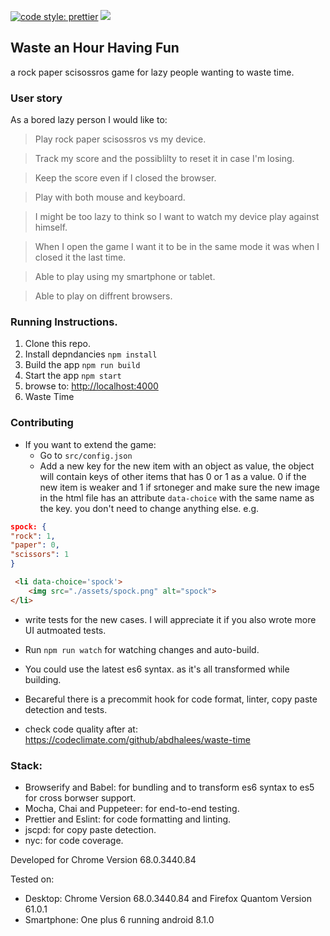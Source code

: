 [![code style: prettier](https://img.shields.io/badge/code_style-prettier-ff69b4.svg?style=flat-square)](https://github.com/prettier/prettier)
<a href="https://codeclimate.com/github/abdhalees/waste-time/maintainability"><img src="https://api.codeclimate.com/v1/badges/c8235dbd2e655d08c420/maintainability" /></a>


## Waste an Hour Having Fun

a rock paper scisossros game for lazy people wanting to waste time.

### User story

As a bored lazy person I would like to:

> Play rock paper scisossros vs my device.

> Track my score and the possiblilty to reset it in case I'm losing.

> Keep the score even if I closed the browser.

> Play with both mouse and keyboard.

> I might be too lazy to think so I want to watch my device play against himself.

> When I open the game I want it to be in the same mode it was when I closed it the last time.

> Able to play using my smartphone or tablet.

> Able to play on diffrent browsers.

### Running Instructions.

1. Clone this repo.
2. Install depndancies `npm install`
3. Build the app `npm run build`
4. Start the app `npm start`
5. browse to: <http://localhost:4000>
5. Waste Time

### Contributing

- If you want to extend the game:
  - Go to `src/config.json`
  - Add a new key for the new item with an object as value, the object will contain keys of other items that has 0 or 1 as a value. 0 if the new item is weaker and 1 if srtoneger and make sure the new image in the html file has an attribute `data-choice` with the same name as the key. you don't need to change anything else. e.g.

```json
spock: {
"rock": 1,
"paper": 0,
"scissors": 1
}
```

```html
 <li data-choice='spock'>
    <img src="./assets/spock.png" alt="spock">
</li>
```

- write tests for the new cases. I will appreciate it if you also wrote more UI autmoated tests.

- Run `npm run watch` for watching changes and auto-build.

- You could use the latest es6 syntax. as it's all transformed while building.

- Becareful there is a precommit hook for code format, linter, copy paste detection and tests. 

- check code quality after at: <https://codeclimate.com/github/abdhalees/waste-time>

### Stack:

- Browserify and Babel: for bundling and to transform es6 syntax to es5 for cross borwser support.
- Mocha, Chai and Puppeteer: for end-to-end testing.
- Prettier and Eslint: for code formatting and linting.
- jscpd: for copy paste detection.
- nyc: for code coverage.

Developed for Chrome Version 68.0.3440.84

Tested on:

- Desktop: Chrome Version 68.0.3440.84 and Firefox Quantom Version 61.0.1
- Smartphone: One plus 6 running android 8.1.0
